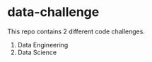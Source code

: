 # data-challenge

This repo contains 2 different code challenges.

1. Data Engineering
2. Data Science
